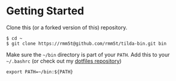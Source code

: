 # Getting Started

Clone this (or a forked version of this) repository.

    $ cd ~
    $ git clone https://rmm5t@github.com/rmm5t/tilda-bin.git bin

Make sure the `~/bin` directory is part of your `PATH`. Add this to your
`~/.bashrc` (or check out my
[dotfiles repository](https://github.com/rmm5t/dotfiles))

    export PATH=~/bin:${PATH}
